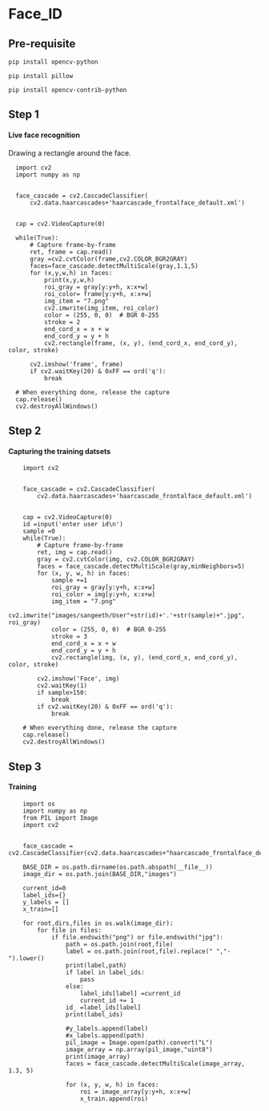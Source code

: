 # Face_ID

## Pre-requisite

    pip install opencv-python
    
    pip install pillow
    
    pip install opencv-contrib-python
 
## Step 1

#### Live face recognition

Drawing a rectangle around the face.

      
      import cv2
      import numpy as np


      face_cascade = cv2.CascadeClassifier(
          cv2.data.haarcascades+'haarcascade_frontalface_default.xml')
     

      cap = cv2.VideoCapture(0)

      while(True):
          # Capture frame-by-frame
          ret, frame = cap.read()
          gray =cv2.cvtColor(frame,cv2.COLOR_BGR2GRAY)
          faces=face_cascade.detectMultiScale(gray,1.1,5)
          for (x,y,w,h) in faces:
              print(x,y,w,h)
              roi_gray = gray[y:y+h, x:x+w] 
              roi_color= frame[y:y+h, x:x+w]
              img_item = "7.png"
              cv2.imwrite(img_item, roi_color)
              color = (255, 0, 0)  # BGR 0-255
              stroke = 2
              end_cord_x = x + w
              end_cord_y = y + h
              cv2.rectangle(frame, (x, y), (end_cord_x, end_cord_y), color, stroke)

          cv2.imshow('frame', frame)
          if cv2.waitKey(20) & 0xFF == ord('q'):
              break

      # When everything done, release the capture
      cap.release()
      cv2.destroyAllWindows()

## Step 2

#### Capturing the training datsets


        import cv2


        face_cascade = cv2.CascadeClassifier(
            cv2.data.haarcascades+'haarcascade_frontalface_default.xml')


        cap = cv2.VideoCapture(0)
        id =input('enter user id\n')
        sample =0
        while(True):
            # Capture frame-by-frame
            ret, img = cap.read()
            gray = cv2.cvtColor(img, cv2.COLOR_BGR2GRAY)
            faces = face_cascade.detectMultiScale(gray,minNeighbors=5)
            for (x, y, w, h) in faces:
                sample +=1
                roi_gray = gray[y:y+h, x:x+w]
                roi_color = img[y:y+h, x:x+w]
                img_item = "7.png"
                cv2.imwrite("images/sangeeth/User"+str(id)+'.'+str(sample)+".jpg", roi_gray)
                color = (255, 0, 0)  # BGR 0-255
                stroke = 3
                end_cord_x = x + w
                end_cord_y = y + h
                cv2.rectangle(img, (x, y), (end_cord_x, end_cord_y), color, stroke)

            cv2.imshow('Face', img)
            cv2.waitKey(1)
            if sample>150:
                break
            if cv2.waitKey(20) & 0xFF == ord('q'):
                break

        # When everything done, release the capture
        cap.release()
        cv2.destroyAllWindows()


## Step 3

#### Training

        import os
        import numpy as np 
        from PIL import Image
        import cv2


        face_cascade = cv2.CascadeClassifier(cv2.data.haarcascades+"haarcascade_frontalface_default.xml")

        BASE_DIR = os.path.dirname(os.path.abspath(__file__))
        image_dir = os.path.join(BASE_DIR,"images")

        current_id=0
        label_ids={}
        y_labels = []
        x_train=[]

        for root,dirs,files in os.walk(image_dir):
            for file in files:
                if file.endswith("png") or file.endswith("jpg"):
                    path = os.path.join(root,file)
                    label = os.path.join(root,file).replace(" ","-").lower()
                    print(label,path)
                    if label in label_ids:
                        pass
                    else:
                        label_ids[label] =current_id
                        current_id += 1
                    id_ =label_ids[label]
                    print(label_ids)

                    #y_labels.append(label)
                    #x_labels.append(path)
                    pil_image = Image.open(path).convert("L")
                    image_array = np.array(pil_image,"uint8")
                    print(image_array)
                    faces = face_cascade.detectMultiScale(image_array, 1.3, 5)

                    for (x, y, w, h) in faces:
                        roi = image_array[y:y+h, x:x+w]
                        x_train.append(roi)




